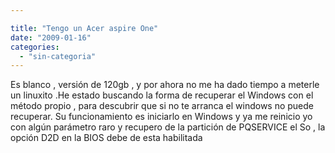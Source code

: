```yaml
---

title: "Tengo un Acer aspire One"
date: "2009-01-16"
categories: 
  - "sin-categoria"
---
```


Es blanco , versión de 120gb , y por ahora no me ha dado tiempo a meterle un linuxito .He estado buscando la forma de recuperar el Windows con el método propio , para descubrir que si no te arranca el windows no puede recuperar. Su funcionamiento es iniciarlo en Windows y ya me reinicio yo con algún parámetro raro y recupero de la partición de PQSERVICE el So , la opción D2D en la BIOS debe de esta habilitada
